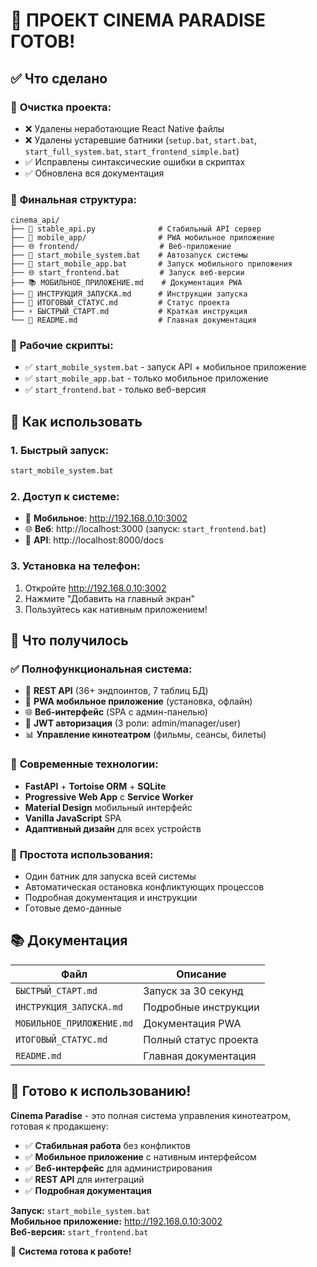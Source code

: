 # 🎉 ПРОЕКТ CINEMA PARADISE ГОТОВ!

## ✅ Что сделано

### 🧹 **Очистка проекта:**
- ❌ Удалены неработающие React Native файлы
- ❌ Удалены устаревшие батники (`setup.bat`, `start.bat`, `start_full_system.bat`, `start_frontend_simple.bat`)
- ✅ Исправлены синтаксические ошибки в скриптах
- ✅ Обновлена вся документация

### 📁 **Финальная структура:**
```
cinema_api/
├── 🔗 stable_api.py              # Стабильный API сервер
├── 📱 mobile_app/                # PWA мобильное приложение
├── 🌐 frontend/                  # Веб-приложение
├── 🚀 start_mobile_system.bat    # Автозапуск системы
├── 📱 start_mobile_app.bat       # Запуск мобильного приложения
├── 🌐 start_frontend.bat         # Запуск веб-версии
├── 📚 МОБИЛЬНОЕ_ПРИЛОЖЕНИЕ.md    # Документация PWA
├── 🚀 ИНСТРУКЦИЯ_ЗАПУСКА.md      # Инструкции запуска
├── 🎯 ИТОГОВЫЙ_СТАТУС.md         # Статус проекта
├── ⚡ БЫСТРЫЙ_СТАРТ.md           # Краткая инструкция
└── 📖 README.md                  # Главная документация
```

### 🔧 **Рабочие скрипты:**
- ✅ `start_mobile_system.bat` - запуск API + мобильное приложение
- ✅ `start_mobile_app.bat` - только мобильное приложение
- ✅ `start_frontend.bat` - только веб-версия

## 🚀 Как использовать

### 1. Быстрый запуск:
```bash
start_mobile_system.bat
```

### 2. Доступ к системе:
- 📱 **Мобильное**: http://192.168.0.10:3002
- 🌐 **Веб**: http://localhost:3000 (запуск: `start_frontend.bat`)
- 🔗 **API**: http://localhost:8000/docs

### 3. Установка на телефон:
1. Откройте http://192.168.0.10:3002
2. Нажмите "Добавить на главный экран"
3. Пользуйтесь как нативным приложением!

## 🎯 Что получилось

### ✅ **Полнофункциональная система:**
- 🔗 **REST API** (36+ эндпоинтов, 7 таблиц БД)
- 📱 **PWA мобильное приложение** (установка, офлайн)
- 🌐 **Веб-интерфейс** (SPA с админ-панелью)
- 🔐 **JWT авторизация** (3 роли: admin/manager/user)
- 📊 **Управление кинотеатром** (фильмы, сеансы, билеты)

### 🎨 **Современные технологии:**
- **FastAPI** + **Tortoise ORM** + **SQLite**
- **Progressive Web App** с **Service Worker**
- **Material Design** мобильный интерфейс
- **Vanilla JavaScript** SPA
- **Адаптивный дизайн** для всех устройств

### 🚀 **Простота использования:**
- Один батник для запуска всей системы
- Автоматическая остановка конфликтующих процессов
- Подробная документация и инструкции
- Готовые демо-данные

## 📚 Документация

| Файл | Описание |
|------|----------|
| `БЫСТРЫЙ_СТАРТ.md` | Запуск за 30 секунд |
| `ИНСТРУКЦИЯ_ЗАПУСКА.md` | Подробные инструкции |
| `МОБИЛЬНОЕ_ПРИЛОЖЕНИЕ.md` | Документация PWA |
| `ИТОГОВЫЙ_СТАТУС.md` | Полный статус проекта |
| `README.md` | Главная документация |

## 🎉 Готово к использованию!

**Cinema Paradise** - это полная система управления кинотеатром, готовая к продакшену:

- ✅ **Стабильная работа** без конфликтов
- ✅ **Мобильное приложение** с нативным интерфейсом
- ✅ **Веб-интерфейс** для администрирования
- ✅ **REST API** для интеграций
- ✅ **Подробная документация**

**Запуск:** `start_mobile_system.bat`  
**Мобильное приложение:** http://192.168.0.10:3002  
**Веб-версия:** `start_frontend.bat`

🚀 **Система готова к работе!** 
